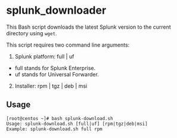 # splunk_downloader

This Bash script downloads the latest Splunk version to the current directory using `wget`.

This script requires two command line arguments:

1. Splunk platform: full | uf

- full stands for Splunk Enterprise.
- uf stands for Universal Forwarder.

2. Installer: rpm | tgz | deb | msi


## Usage

```
[root@centos ~]# bash splunk-download.sh 
Usage: splunk-download.sh [full|uf] [rpm|tgz|deb|msi]
Example: splunk-download.sh full rpm
```
